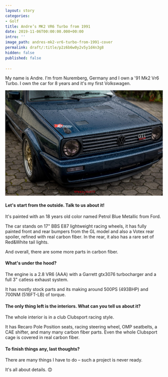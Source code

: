 ```yaml
---
layout: story
categories:
- Golf
title: Andre’s MK2 VR6 Turbo from 1991
date: 2019-11-06T00:00:00.000+00:00
intro: ''
image_path: andres-mk2-vr6-turbo-from-1991-cover
permalink: draft/:title/p2z6b6w0y2v5y1d4n3g8
hidden: false
published: false

---
```

My name is Andre. I'm from Nuremberg, Germany and I own a '91 Mk2 Vr6 Turbo. I own the car for 8 years and it's my first Volkswagen.

![](/assets/images/stories/andres-mk2-vr6-turbo-from-1991-exterior.jpg)

#### Let's start from the outside. Talk to us about it!

It's painted with an 18 years old color named Petrol Blue Metallic from Ford.

The car stands on 17" BBS E87 lightweight racing wheels, it has fully painted front and rear bumpers from the GL model and also a Votex rear spoiler, refined with real carbon fiber. In the rear, it also has a rare set of Red&White tail lights.

And overall, there are some more parts in carbon fiber.

#### What's under the hood?

The engine is a 2.8 VR6 (AAA) with a Garrett gtx3076 turbocharger and a full 3" catless exhaust system.

It has mostly stock parts and its making around 500PS (493BHP) and 700NM (516FT-LB) of torque.

#### The only thing left is the interiors. What can you tell us about it?

The whole interior is in a club Clubsport racing style.

It has Recaro Pole Position seats, racing steering wheel, OMP seatbelts, a CAE shifter, and many many carbon fiber parts. Even the whole Clubsport cage is covered in real carbon fiber.

#### To finish things any, last thoughts?

There are many things I have to do – such a project is never ready.

It's all about details. 😊